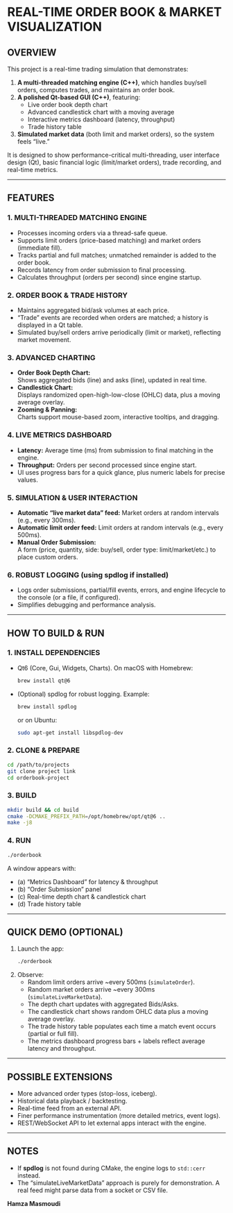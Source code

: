 # REAL-TIME ORDER BOOK & MARKET VISUALIZATION

## OVERVIEW

This project is a real-time trading simulation that demonstrates:

1. **A multi-threaded matching engine (C++)**, which handles buy/sell orders, computes trades, and maintains an order book.  
2. **A polished Qt-based GUI (C++)**, featuring:
   - Live order book depth chart  
   - Advanced candlestick chart with a moving average  
   - Interactive metrics dashboard (latency, throughput)  
   - Trade history table  
3. **Simulated market data** (both limit and market orders), so the system feels “live.”

It is designed to show performance-critical multi-threading, user interface design (Qt), basic financial logic (limit/market orders), trade recording, and real-time metrics.

---

## FEATURES

### 1. MULTI-THREADED MATCHING ENGINE
- Processes incoming orders via a thread-safe queue.  
- Supports limit orders (price-based matching) and market orders (immediate fill).  
- Tracks partial and full matches; unmatched remainder is added to the order book.  
- Records latency from order submission to final processing.  
- Calculates throughput (orders per second) since engine startup.

### 2. ORDER BOOK & TRADE HISTORY
- Maintains aggregated bid/ask volumes at each price.  
- “Trade” events are recorded when orders are matched; a history is displayed in a Qt table.  
- Simulated buy/sell orders arrive periodically (limit or market), reflecting market movement.

### 3. ADVANCED CHARTING
- **Order Book Depth Chart:**  
  Shows aggregated bids (line) and asks (line), updated in real time.  
- **Candlestick Chart:**  
  Displays randomized open-high-low-close (OHLC) data, plus a moving average overlay.  
- **Zooming & Panning:**  
  Charts support mouse-based zoom, interactive tooltips, and dragging.

### 4. LIVE METRICS DASHBOARD
- **Latency:** Average time (ms) from submission to final matching in the engine.  
- **Throughput:** Orders per second processed since engine start.  
- UI uses progress bars for a quick glance, plus numeric labels for precise values.

### 5. SIMULATION & USER INTERACTION
- **Automatic “live market data” feed:** Market orders at random intervals (e.g., every 300ms).  
- **Automatic limit order feed:** Limit orders at random intervals (e.g., every 500ms).  
- **Manual Order Submission:**  
  A form (price, quantity, side: buy/sell, order type: limit/market/etc.) to place custom orders.

### 6. ROBUST LOGGING (using spdlog if installed)
- Logs order submissions, partial/fill events, errors, and engine lifecycle to the console (or a file, if configured).  
- Simplifies debugging and performance analysis.
---

## HOW TO BUILD & RUN

### 1. INSTALL DEPENDENCIES  
   - Qt6 (Core, Gui, Widgets, Charts). On macOS with Homebrew:  
     ```bash
     brew install qt@6
     ```  
   - (Optional) spdlog for robust logging. Example:  
     ```bash
     brew install spdlog
     ```
     or on Ubuntu:
     ```bash
     sudo apt-get install libspdlog-dev
     ```
   
### 2. CLONE & PREPARE  
   ```bash
   cd /path/to/projects
   git clone project link
   cd orderbook-project
   ```

### 3. BUILD  
   ```bash
   mkdir build && cd build
   cmake -DCMAKE_PREFIX_PATH=/opt/homebrew/opt/qt@6 ..
   make -j8
   ```

### 4. RUN  
   ```bash
   ./orderbook
   ```
   A window appears with:
   - (a) “Metrics Dashboard” for latency & throughput  
   - (b) “Order Submission” panel  
   - (c) Real-time depth chart & candlestick chart  
   - (d) Trade history table

---

## QUICK DEMO (OPTIONAL)

1. Launch the app:  
   ```bash
   ./orderbook
   ```
2. Observe:
   - Random limit orders arrive ~every 500ms (`simulateOrder`).  
   - Random market orders arrive ~every 300ms (`simulateLiveMarketData`).  
   - The depth chart updates with aggregated Bids/Asks.  
   - The candlestick chart shows random OHLC data plus a moving average overlay.  
   - The trade history table populates each time a match event occurs (partial or full fill).  
   - The metrics dashboard progress bars + labels reflect average latency and throughput.

---

## POSSIBLE EXTENSIONS
- More advanced order types (stop-loss, iceberg).  
- Historical data playback / backtesting.  
- Real-time feed from an external API.  
- Finer performance instrumentation (more detailed metrics, event logs).  
- REST/WebSocket API to let external apps interact with the engine.

---

## NOTES
- If **spdlog** is not found during CMake, the engine logs to `std::cerr` instead.  
- The “simulateLiveMarketData” approach is purely for demonstration. A real feed might parse data from a socket or CSV file.


**Hamza Masmoudi**  
